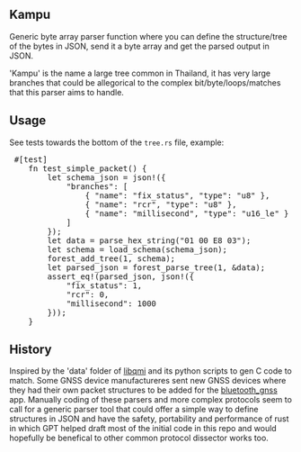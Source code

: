Kampu
-----

Generic byte array parser function where you can define the structure/tree of the bytes in JSON, send it a byte array and get the parsed output in JSON.

'Kampu' is the name a large tree common in Thailand, it has very large branches that could be allegorical to the complex bit/byte/loops/matches that this parser aims to handle.

Usage
-----

See tests towards the bottom of the `tree.rs` file, example:
<pre>
 #[test]
    fn test_simple_packet() {
        let schema_json = json!({
            "branches": [
                { "name": "fix_status", "type": "u8" },
                { "name": "rcr", "type": "u8" },
                { "name": "millisecond", "type": "u16_le" }
            ]
        });
        let data = parse_hex_string("01 00 E8 03");
        let schema = load_schema(schema_json);
        forest_add_tree(1, schema);
        let parsed_json = forest_parse_tree(1, &data);
        assert_eq!(parsed_json, json!({
            "fix_status": 1,
            "rcr": 0,
            "millisecond": 1000
        }));
    }
</pre>


History
-------

Inspired by the 'data' folder of [libqmi](https://github.com/linux-mobile-broadband/libqmi) and its python scripts to gen C code to match. Some GNSS device manufactureres sent new GNSS devices where they had their own packet structures to be added for the [bluetooth_gnss](https://github.com/ykasidit/bluetooth_gnss) app. Manually coding of these parsers and more complex protocols seem to call for a generic parser tool that could offer a simple way to define structures in JSON and have the safety, portability and performance of rust in which GPT helped draft most of the initial code in this repo and would hopefully be benefical to other common protocol dissector works too.
